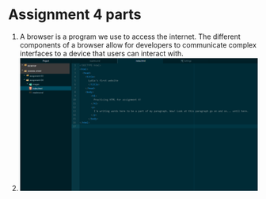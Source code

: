 # Assignment 4 parts
1. A browser is a program we use to access the internet. The different components of a browser allow for developers to communicate complex interfaces to a device that users can interact with.
2. ![screenshot](./images/assignment4screenshot.png)
